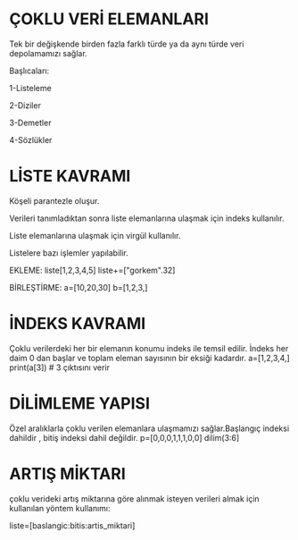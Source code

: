 # ÇOKLU VERİ ELEMANLARI

Tek bir değişkende birden fazla farklı türde ya da aynı türde veri depolamamızı sağlar.


Başlıcaları:


1-Listeleme


2-Diziler


3-Demetler


4-Sözlükler


# LİSTE KAVRAMI


Köşeli parantezle oluşur.


Verileri tanımladıktan sonra liste elemanlarına ulaşmak için indeks kullanılır.


Liste elemanlarına ulaşmak için virgül kullanılır.


Listelere bazı işlemler yapılabilir.


EKLEME:
liste[1,2,3,4,5]
liste+=["gorkem".32]


BİRLEŞTİRME:
a=[10,20,30]
b=[1,2,3,]








# İNDEKS KAVRAMI
Çoklu verilerdeki her bir elemanın konumu indeks ile temsil edilir. İndeks her daim 0 dan başlar ve toplam eleman sayısının bir eksiği kadardır.
a=[1,2,3,4,]
print(a[3]) # 3 çıktısını verir


# DİLİMLEME YAPISI 
Özel aralıklarla çoklu verilen elemanlara ulaşmamızı sağlar.Başlangıç indeksi dahildir , bitiş indeksi dahil değildir.
p=[0,0,0,1,1,1,0,0]
dilim(3:6]

# ARTIŞ MİKTARI
çoklu  verideki artış miktarına göre alınmak isteyen verileri almak için kullanılan yöntem
kullanımı:


liste=[baslangic:bitis:artis_miktari]

